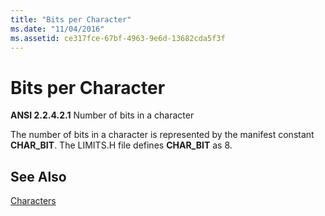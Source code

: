 ```yaml
---
title: "Bits per Character"
ms.date: "11/04/2016"
ms.assetid: ce317fce-67bf-4963-9e6d-13682cda5f3f
---
```

# Bits per Character

**ANSI 2.2.4.2.1** Number of bits in a character

The number of bits in a character is represented by the manifest constant **CHAR_BIT**. The LIMITS.H file defines **CHAR_BIT** as 8.

## See Also

[Characters](../c-language/characters.md)